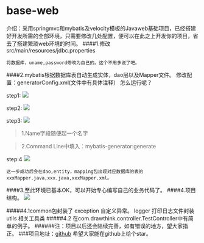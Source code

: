 # base-web
介绍：采用springmvc和mybatis及velocity模板的Javaweb基础项目，已经搭建好开发所需的全部环境，只需要修改几处配置，便可以在此之上开发你的项目，省去了搭建繁琐web环境的时间。
####1.修改src/main/resources/jdbc.properties

    将数据库，uname,password修改为自己的。这个不用多说了吧。
    
####2.mybatis根据数据库表自动生成实体，dao层以及Mapper文件。
      修改配置：generatorConfig.xml(文件中有具体注释）
   怎么运行呢？
   
   step1:
   ![](https://github.com/drawthink/base-web/blob/master/img/step1.png?raw=true)
   
   step2:
   ![](https://github.com/drawthink/base-web/blob/master/img/step2.png?raw=true)
    
   step3:
   ![](https://github.com/drawthink/base-web/blob/master/img/step3.png?raw=true)
   
>1.Name字段随便起一个名字

>2.Command Line中填入：mybatis-generator:generate

   step:4
   ![](https://github.com/drawthink/base-web/blob/master/img/step4.png?raw=true)
   
    这一步成功后会在dao,entity，mapping包出现对应数据库的表的xxxMapper.java,xxx.java,xxxMapper.xml。
  
####3.至此环境已基本OK，可以开始专心编写自己的业务代码了。
####4.项目结构。
![](https://github.com/drawthink/base-web/blob/master/img/tree.png?raw=true)

#####4.1common包封装了
    exception   自定义异常。
    logger      打印日志文件封装
    utils       相关工具类
#####4.2 在com.drawthink.controller.TestController中有简单的例子。
######注：项目以后还会陆续完善，如有错误的地方，望大家指正。
###项目地址：[github](https://github.com/drawthink/base-web)
希望大家能在github上给个star。